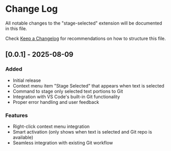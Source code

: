 # Change Log

All notable changes to the "stage-selected" extension will be documented in this file.

Check [Keep a Changelog](http://keepachangelog.com/) for recommendations on how to structure this file.

## [0.0.1] - 2025-08-09

### Added
- Initial release
- Context menu item "Stage Selected" that appears when text is selected
- Command to stage only selected text portions to Git
- Integration with VS Code's built-in Git functionality
- Proper error handling and user feedback

### Features
- Right-click context menu integration
- Smart activation (only shows when text is selected and Git repo is available)
- Seamless integration with existing Git workflow